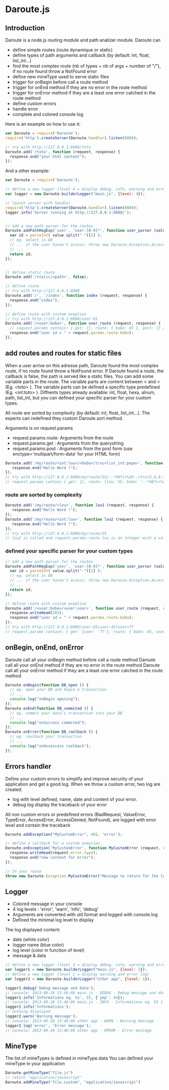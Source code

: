 Daroute.js
==========

## Introduction

Daroute is a node.js routing module and path analizer module.
Daroute can
* define simple routes (route dynamique or static)
* define types of path arguments and callback (by default: int, float, list_int...)
* find the most complex route (nb of types + nb of args + number of "/"), if no route found throw a NotFound error
* define new mineType used to serve static files
* trigger for onBegin before call a route method
* trigger for onEnd method if they are no error in the route method
* trigger for onError method if they are a least one error catched in the route method
* define custom errors
* handle error
* complete and colored console log

Here is an example on how to use it:

```js
var Daroute = require('Daroute');
require('http').createServer(Daroute.handler).listen(8080);

// try with http://127.0.0.1:8080/toto
Daroute.add('/toto', function (request, response) {
  response.end("your html content");
});
```

And a other example:

```js
var Daroute = require('Daroute');

// define a new logger (level 4 = display debug, info, warning and error log)
var logger = new Daroute.builderLogger("main.js", {level: 4});

// launch server with handler
require('http').createServer(Daroute.handler).listen(8080);
logger.info('Server running at http://127.0.0.1:8080/');


// add a new path parser for the routes
Daroute.addPathRegExp('user', 'user-[0-9]*', function user_parser (value) {
  var id = parseInt( value.split("-")[1] );
  // eg. select in DB
  // ... if the user haven't access: throw new Daroute.Exception.AccessDenied("User %s is not logged", id);
  // ...
  return id;
});


// define static route
Daroute.add('/static/<path>', false);

// define route
// try with http://127.0.0.1:8080
Daroute.add('/', '/index', function index (request, response) {
  response.end("index");
});

// define route with custom exeption
// try with http://127.0.0.1:8080/user-65
Daroute.add('/<user:bobo>', function user_route (request, response) {
  // request.params contain: { get: {}, route: { bobo: 65 }, post: {} }
  response.end("user id = " + request.params.route.bobo);
});
```

## add routes and routes for static files

When a user arrive on this adresse path, Daroute found the most complex route, if no route found throw a NotFound error.
If Daroute found a route, the callback is false, the path is served like a static files.
You can add some variable parts in the route. The variable parts are content between &lt; and &gt; (Eg. &lt;toto&gt; ).
The variable parts can be defined a specific type predefined (Eg. &lt;int:toto&gt; ).
Diffrents types already available: int, float, hexa, alnum, path, list_int, but you can defined your specific parser for your custom types.

All route are sorted by complexity (by default: int, float, list_int...). The experts can redefined they custom Daroute.sort method.

Arguments is on request.params
* request.params.route: Arguments from the route
* request.params.get :  Arguments from the querystring
* request.params.post : Arguments from the post form (use enctype='multipart/form-data' for your HTML form)

```js
Daroute.add('/my/route/<int:lou>/<bobo>/truc<list_int:pepe>', function test (request, response) { 
   response.end("Hello Word !"); 
});
// try with http://127.0.0.1:8080/my/route/55/--*98fs+%20--/truc5,6,8,78
// request.params contain { get: {}, route: {lou: 55, bobo: '--*98fs+%20--', pepe: [5,6,8,78]}, post: {} }
```

### route are sorted by complexity

```js
Daroute.add('/my/route/<lou>', function lou1 (request, response) { 
   response.end("Hello Word !"); 
});
Daroute.add('/my/route/<int:lou>', function lou2 (request, response) { 
   response.end("Hello Word !"); 
});
// try with http://127.0.0.1:8080/my/route/55
// lou2 is called and request.params.route.lou is an integer with a value = 55
```

### defined your specific parser for your custom types

```js
// add a new path parser for the routes
Daroute.addPathRegExp('user', 'user-[0-9]*', function user_parser (value) {
  var id = parseInt( value.split("-")[1] );
  // eg. select in DB
  // ... if the user haven't access: throw new Daroute.Exception.AccessDenied("User %s is not logged", id);
  // ...
  return id;
});

// define route with custom exeption
Daroute.add('/<user:bobo>/<user:user>', function user_route (request, response) {
  response.writeHead(202);
  response.end("user id = " + request.params.route.bobo);
});
// try with http://127.0.0.1:8080/user-65/user-45?user=77
// request.params contain: { get: {user: '77'}, route: { bobo: 65, user: 45 }, post: {} }
```

## onBegin, onEnd, onError

Daroute call all your onBegin method before call a route method
Daroute call all your onEnd method if they are no error in the route method
Daroute call all your onError method if they are a least one error catched in the route method

```js
Daroute.onBegin(function DB_open () {
  // eg. open your DB and begin a transaction
  // ...
  console.log("onBegin opening");
});
Daroute.onEnd(function DB_commited () {
  // eg. commit your data's transaction into your DB
  // ...
  console.log("onSuccess commited");
});
Daroute.onError(function DB_roolback () {
  // eg. roolback your transaction
  // ...
  console.log("onUnseccess roolback");
});
```

## Errors handler

Define your custom errors to simplify and improve security of your application and get a good log.
When we throw a custom error, two log are created.
* log with level defined, name, date and content of your error.
* debug log display the traceback of your error

All non custom errors or predefined errors (BadRequest, ValueError, TypeError, AccessError, AccessDenied, NotFound), are logged with error level and contain the traceback

```js
Daroute.addException("MyCustomError", 401, 'error');

// define a callback for a custom exeption
Daroute.onException('MyCustomError', function MyCustomError (request, response) {
  response.writeHead(request.error.type);
  response.end("new content for error");
});

// In your route
throw new Daroute.Exception.MyCustomError("Message to return for the log. You can use %s, or the arguments is added at the end", data, other_data);
```

## Logger

* Colored message in your console
* 4 log levels : 'error', 'warn', 'info', 'debug'
* Arguments are converted with util.format and logged with console.log
* Defined the minimal log level to display

The log displayed content:
* date (white color)
* logger name (blue color)
* log level (color in function of level)
* message & data

```js
// define a new logger (level 3 = display debug, info, warning and error log)
var logger1 = new Daroute.builderLogger("main.js", {level: 3});
// define a new logger (level 1 = display warning and error log)
var logger2 = new Daroute.builderLogger("other app", {level: 1});

logger1.debug('Debug message and data');
// console: 2013-09-28 13:46:08 main.js - DEBUG - Debug message and data
logger1.info('Informations eg. %s', 55, {'yep': 44});
// console: 2013-09-28 13:46:08 main.js - INFO - Informations eg. 55 { yep: 44 }
logger2.info('Informations');
// nothing displayed
logger2.warn('Warning message');
// console: 2013-09-28 13:46:08 other app - WARN - Warning message
logger2.log('error', 'Error message');
// console: 2013-09-28 13:46:08 other app - ERROR - Error message
```

## MineType

The list of mineTypes is defined in mineType.data
You can defined your mineType in your application

```js
Daroute.getMineType("file.js")
// return "application/javascript"
Daroute.addMineType("file.custom", "application/javascript")
```
